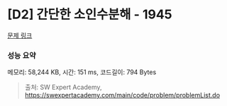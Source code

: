 # [D2] 간단한 소인수분해 - 1945 

[문제 링크](https://swexpertacademy.com/main/code/problem/problemDetail.do?contestProbId=AV5Pl0Q6ANQDFAUq) 

### 성능 요약

메모리: 58,244 KB, 시간: 151 ms, 코드길이: 794 Bytes



> 출처: SW Expert Academy, https://swexpertacademy.com/main/code/problem/problemList.do